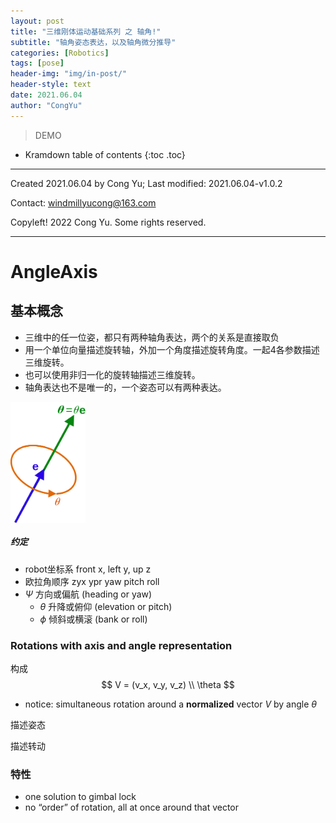 ```yaml
---
layout: post
title: "三维刚体运动基础系列 之 轴角!"
subtitle: "轴角姿态表达，以及轴角微分推导"
categories: [Robotics]
tags: [pose]
header-img: "img/in-post/"
header-style: text
date: 2021.06.04
author: "CongYu"
---
```



>  DEMO

* Kramdown table of contents
{:toc .toc}

----

Created 2021.06.04 by Cong Yu; Last modified: 2021.06.04-v1.0.2

Contact: [windmillyucong@163.com](mailto:windmillyucong@163.com)

Copyleft! 2022 Cong Yu. Some rights reserved.

----


# AngleAxis

## 基本概念


- 三维中的任一位姿，都只有两种轴角表达，两个的关系是直接取负
- 用一个单位向量描述旋转轴，外加一个角度描述旋转角度。一起4各参数描述三维旋转。
- 也可以使用非归一化的旋转轴描述三维旋转。
- 轴角表达也不是唯一的，一个姿态可以有两种表达。


<img src="https://raw.githubusercontent.com/YuYuCong/YuYuCong.github.io/develop/img/in-post/post-geometry/post-roatet-angleaxis.png" alt="img" style="zoom:40%;" align='center' text ="test_img_github.png"/>



##### 约定

- robot坐标系  front  x, left  y, up  z
- 欧拉角顺序 zyx ypr yaw pitch roll
- $\Psi$ 方向或偏航 (heading or yaw)
  - $\theta$  升降或俯仰 (elevation or pitch)
  - $\phi$ 倾斜或横滚 (bank or roll)



### Rotations with axis and angle representation

构成
$$
V = (v_x, v_y, v_z) 
\\
\theta
$$

- notice: simultaneous rotation around a **normalized** vector $V$ by angle $\theta$

描述姿态



描述转动



### 特性

- one solution to gimbal lock
- no “order” of rotation, all at once around that vector

